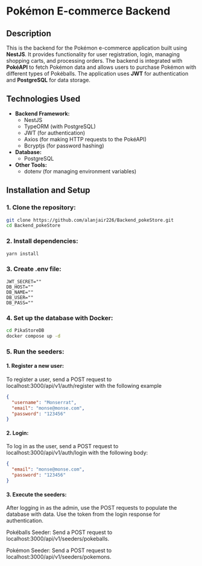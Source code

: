 # Pokémon E-commerce Backend

## Description
This is the backend for the Pokémon e-commerce application built using **NestJS**. It provides functionality for user registration, login, managing shopping carts, and processing orders. The backend is integrated with **PokéAPI** to fetch Pokémon data and allows users to purchase Pokémon with different types of Pokéballs. The application uses **JWT** for authentication and **PostgreSQL** for data storage.

## Technologies Used
- **Backend Framework:**
  - NestJS
  - TypeORM (with PostgreSQL)
  - JWT (for authentication)
  - Axios (for making HTTP requests to the PokéAPI)
  - Bcryptjs (for password hashing)
- **Database:**
  - PostgreSQL
- **Other Tools:**
  - dotenv (for managing environment variables)

## Installation and Setup

### 1. Clone the repository:
```bash
git clone https://github.com/alanjair226/Backend_pokeStore.git
cd Backend_pokeStore
```
### 2. Install dependencies:
```bash
yarn install
```
### 3. Create .env file:
```env
JWT_SECRET=""
DB_HOST=""
DB_NAME=""
DB_USER=""
DB_PASS=""
```
### 4. Set up the database with Docker:
```bash
cd PikaStoreDB
docker compose up -d
```

### 5. Run the seeders:

#### 1. Register a new user:
To register a user, send a POST request to localhost:3000/api/v1/auth/register with the following example
```json
{
  "username": "Monserrat",
  "email": "monse@monse.com",
  "password": "123456"
}
```
#### 2. Login:
To log in as the user, send a POST request to localhost:3000/api/v1/auth/login with the following body:
```json
{
  "email": "monse@monse.com",
  "password": "123456"
}
```

#### 3. Execute the seeders:
After logging in as the admin, use the POST requests to populate the database with data. Use the token from the login response for authentication.

Pokéballs Seeder: Send a POST request to localhost:3000/api/v1/seeders/pokeballs.

Pokémon Seeder: Send a POST request to localhost:3000/api/v1/seeders/pokemons.
